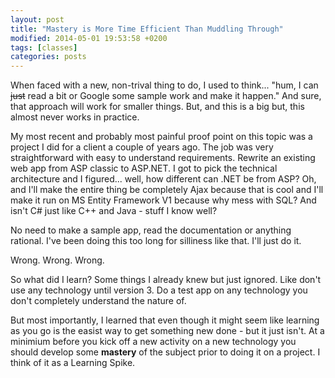 ```yaml
---
layout: post
title: "Mastery is More Time Efficient Than Muddling Through"
modified: 2014-05-01 19:53:58 +0200
tags: [classes]
categories: posts
---
```


 
When faced with a new, non-trival thing to do, I used to think... "hum, I can ~~just~~ read a bit or Google some sample work and make it happen." And sure, that approach will work for smaller things. But, and this is a big but, this almost never works in practice. 

My most recent and probably most painful proof point on this topic was a project I did for a client a couple of years ago. The job was very straightforward with easy to understand requirements. Rewrite an existing web app from ASP classic to ASP.NET. I got to pick the technical architecture and I figured... well, how different can .NET be from ASP? Oh, and I'll make the entire thing be completely Ajax because that is cool and I'll make it run on MS Entity Framework V1 because why mess with SQL? And isn't C# just like C++ and Java - stuff I know well?

No need to make a sample app, read the documentation or anything rational. I've been doing this too long for silliness like that. I'll just do it.

Wrong. Wrong. Wrong.

So what did I learn? Some things I already knew but just ignored. Like don't use any technology until version 3. Do a test app on any technology you don't completely understand the nature of.

But most importantly, I learned that even though it might seem like learning as you go is the easist way to get something new done - but it just isn't. At a minimium before you kick off a new activity on a new technology you should develop some **mastery** of the subject prior to doing it on a project. I think of it as a Learning Spike. 
  
